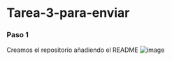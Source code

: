 # Tarea-3-para-enviar

### Paso 1 
Creamos el repositorio añadiendo el README 
![image](https://user-images.githubusercontent.com/91874537/152760728-fbfb6eed-4542-4111-856a-4cbf9848ec95.png)


